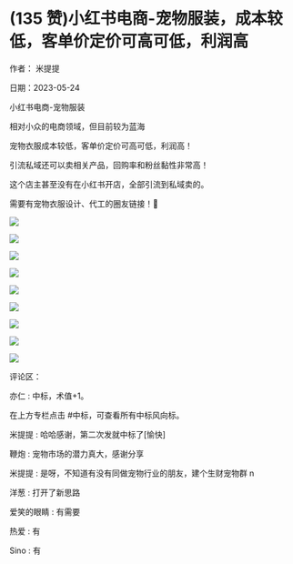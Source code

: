 
# (135 赞)小红书电商-宠物服装，成本较低，客单价定价可高可低，利润高

作者：  米提提

日期：2023-05-24

小红书电商-宠物服装

相对小众的电商领域，但目前较为蓝海

宠物衣服成本较低，客单价定价可高可低，利润高！

引流私域还可以卖相关产品，回购率和粉丝黏性非常高！

这个店主甚至没有在小红书开店，全部引流到私域卖的。

需要有宠物衣服设计、代工的圈友链接！🙋

![](img/chongwu_0900.png)

 

 

![](img/chongwu_0905.png)

 

 

![](img/chongwu_0910.png)

 

 

![](img/chongwu_0915.png)

 

 

![](img/chongwu_0920.png)

 

 

![](img/chongwu_0925.png)

 

 

![](img/chongwu_0930.png)

 

 

![](img/chongwu_0935.png)

 

 

![](img/chongwu_0940.png)

评论区：

亦仁 : 中标，术值+1。

在上方专栏点击 #中标，可查看所有中标风向标。

米提提 : 哈哈感谢，第二次发就中标了[愉快]

鞭炮 : 宠物市场的潜力真大，感谢分享

米提提 : 是呀，不知道有没有同做宠物行业的朋友，建个生财宠物群 n

洋葱 : 打开了新思路

爱笑的眼睛 : 有需要

热爱 : 有

Sino : 有
